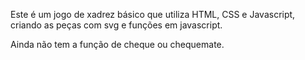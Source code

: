 Este é um jogo de xadrez básico que utiliza HTML, CSS e Javascript, criando as peças com svg e funções em javascript.

Ainda não tem a função de cheque ou chequemate.

